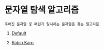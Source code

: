 # 문자열 탐색 알고리즘

    주어진 문자열 중 패턴과 일치하는 문자열을 찾는 알고리즘

1. [Default](/Algorithm/String_Matching/default.md)

2. [Rabin Karp](/Algorithm/String_Matching/Rabin_Karp.md)
